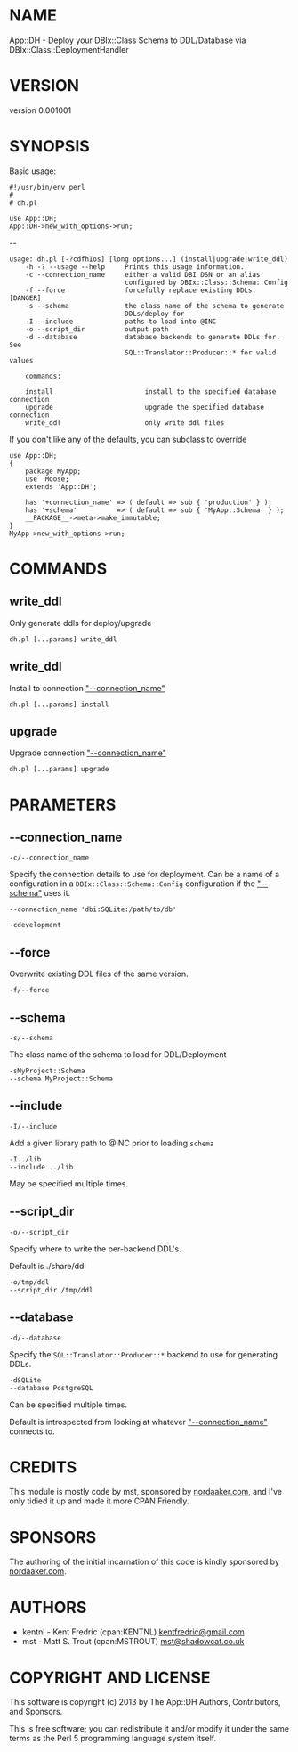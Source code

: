 # NAME

App::DH - Deploy your DBIx::Class Schema to DDL/Database via DBIx::Class::DeploymentHandler

# VERSION

version 0.001001

# SYNOPSIS

Basic usage:

    #!/usr/bin/env perl
    #
    # dh.pl

    use App::DH;
    App::DH->new_with_options->run;

\--

	usage: dh.pl [-?cdfhIos] [long options...] (install|upgrade|write_ddl)
		-h -? --usage --help     Prints this usage information.
		-c --connection_name     either a valid DBI DSN or an alias
		                         configured by DBIx::Class::Schema::Config
		-f --force               forcefully replace existing DDLs. [DANGER]
		-s --schema              the class name of the schema to generate
		                         DDLs/deploy for
		-I --include             paths to load into @INC
		-o --script_dir          output path
		-d --database            database backends to generate DDLs for. See
		                         SQL::Translator::Producer::* for valid values

		commands:

		install                       install to the specified database connection
		upgrade                       upgrade the specified database connection
		write_ddl                     only write ddl files

If you don't like any of the defaults, you can subclass to override

    use App::DH;
    {
        package MyApp;
        use  Moose;
        extends 'App::DH';

        has '+connection_name' => ( default => sub { 'production' } );
        has '+schema'          => ( default => sub { 'MyApp::Schema' } );
        __PACKAGE__->meta->make_immutable;
    }
    MyApp->new_with_options->run;

# COMMANDS

## write\_ddl

Only generate ddls for deploy/upgrade

    dh.pl [...params] write_ddl

## write\_ddl

Install to connection ["--connection\_name"](#--connection\_name)

    dh.pl [...params] install

## upgrade

Upgrade connection ["--connection\_name"](#--connection\_name)

    dh.pl [...params] upgrade

# PARAMETERS

## \--connection\_name

    -c/--connection_name

Specify the connection details to use for deployment.
Can be a name of a configuration in a `DBIx::Class::Schema::Config` configuration if the ["--schema"](#--schema) uses it.

    --connection_name 'dbi:SQLite:/path/to/db'

    -cdevelopment

## \--force

Overwrite existing DDL files of the same version.

    -f/--force

## \--schema

    -s/--schema

The class name of the schema to load for DDL/Deployment

    -sMyProject::Schema
    --schema MyProject::Schema

## \--include

    -I/--include

Add a given library path to @INC prior to loading `schema`

    -I../lib
    --include ../lib

May be specified multiple times.

## \--script\_dir

    -o/--script_dir

Specify where to write the per-backend DDL's.

Default is ./share/ddl

    -o/tmp/ddl
    --script_dir /tmp/ddl

## \--database

    -d/--database

Specify the `SQL::Translator::Producer::*` backend to use for generating DDLs.

    -dSQLite
    --database PostgreSQL

Can be specified multiple times.

Default is introspected from looking at whatever ["--connection\_name"](#--connection\_name) connects to.

# CREDITS

This module is mostly code by mst, sponsored by [nordaaker.com](http://nordaaker.com), and I've only tidied it up and made it more CPAN Friendly.

# SPONSORS

The authoring of the initial incarnation of this code is kindly sponsored by [nordaaker.com](http://nordaaker.com).

# AUTHORS

- kentnl - Kent Fredric (cpan:KENTNL) <kentfredric@gmail.com>
- mst - Matt S. Trout (cpan:MSTROUT) <mst@shadowcat.co.uk>

# COPYRIGHT AND LICENSE

This software is copyright (c) 2013 by The App::DH Authors, Contributors, and Sponsors.

This is free software; you can redistribute it and/or modify it under
the same terms as the Perl 5 programming language system itself.
